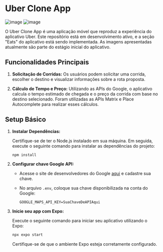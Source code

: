 # Uber Clone App

![image](https://github.com/xrrac42/uberClone/assets/65977793/8ce6ccd3-7608-42d9-aef8-93329b574941)
![image](https://github.com/xrrac42/uberClone/assets/65977793/29f6f487-1c62-4ab8-94dd-efbb431bf45f)

O Uber Clone App é uma aplicação móvel que reproduz a experiência do aplicativo Uber. Este repositório está em desenvolvimento ativo, e a seção "Eats" do aplicativo está sendo implementada. As imagens apresentadas atualmente são parte do estágio inicial do aplicativo.

## Funcionalidades Principais

1. **Solicitação de Corridas:** Os usuários podem solicitar uma corrida, escolher o destino e visualizar informações sobre a rota proposta.

2. **Cálculo de Tempo e Preço:** Utilizando as APIs do Google, o aplicativo calcula o tempo estimado de chegada e o preço da corrida com base no destino selecionado. Foram utilizadas as APIs Matrix e Place Autocomplete para realizar esses cálculos.

## Setup Básico

1. **Instalar Dependências:**

   Certifique-se de ter o Node.js instalado em sua máquina. Em seguida, execute o seguinte comando para instalar as dependências do projeto:

   ```bash
   npm install
   ```

2. **Configurar chave Google API:**

   - Acesse o site de desenvolvedores do Google [aqui](https://developers.google.com/maps/documentation?hl=pt-br) e cadastre sua chave.
   
   - No arquivo `.env`, coloque sua chave disponibilizada na conta do Google:

     ```env
     GOOGLE_MAPS_API_KEY=SuaChaveDeAPIAqui
     ```

3. **Inicie seu app com Expo:**

   Execute o seguinte comando para iniciar seu aplicativo utilizando o Expo:

   ```bash
   npx expo start
   ```
   
   Certifique-se de que o ambiente Expo esteja corretamente configurado.

